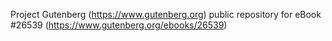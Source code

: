 Project Gutenberg (https://www.gutenberg.org) public repository for eBook #26539 (https://www.gutenberg.org/ebooks/26539)
